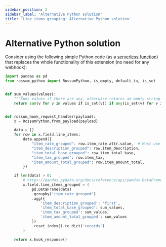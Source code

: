 ```yaml
---
sidebar_position: 2
sidebar_label: 'Alternative Python solution'
title: 'Line items grouping: Alternative Python solution'
---
```


# Alternative Python solution

Consider using the following simple Python code (as a [serverless function](../rossum-formulas/serverless-functions.md)) that replaces the whole functionality of this extension (no need for any webhook):

```py
import pandas as pd
from rossum_python import RossumPython, is_empty, default_to, is_set


def sum_values(values):
    """Sums values if there are any, otherwise returns an empty string (not zero)."""
    return sum(v for v in values if is_set(v)) if any(is_set(v) for v in values) else ''


def rossum_hook_request_handler(payload):
    x = RossumPython.from_payload(payload)

    data = []
    for row in x.field.line_items:
        data.append({
            "item_rate_grouped": row.item_rate.attr.value,  # Must use attr.value because of the `groupby` call!
            "item_description_grouped": row.item_description,
            "item_total_base_grouped": row.item_total_base,
            "item_tax_grouped": row.item_tax,
            "item_amount_total_grouped": row.item_amount_total,
        })

    if len(data) > 0:
        # https://pandas.pydata.org/docs/reference/api/pandas.DataFrame.html
        x.field.line_items_grouped = (
            pd.DataFrame(data)
            .groupby('item_rate_grouped')
            .agg({
                'item_description_grouped': 'first',
                'item_total_base_grouped': sum_values,
                'item_tax_grouped': sum_values,
                'item_amount_total_grouped': sum_values
            })
            .reset_index().to_dict('records')
        )

    return x.hook_response()
```
